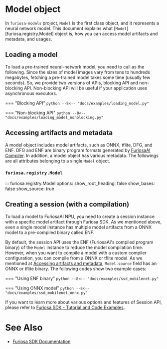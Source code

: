 # Model object

In `furiosa-models` project, `Model` is the first class object, and  it represents a neural network model. 
This document explains what [`Model`][furiosa.registry.Model] object is, 
how you can access model artifacts and metadata, and usages.

## Loading a model
To load a pre-trained neural-network model, you need to call as the following.
Since the sizes of model images vary from tens to hundreds megabytes, 
fetching a pre-trained model takes some time (usually few seconds).
So, we provide two versions of APIs, blocking API and non-blocking API. 
Non-blocking API will be useful if your application uses asynchronous executors.

=== "Blocking API"
    ```python
    --8<-- "docs/examples/loading_model.py"
    ```

=== "Non-blocking API"
    ```python
    --8<-- "docs/examples/loading_model_nonblocking.py"
    ```

<a name="accessing_artifacts_and_metadata"></a>
## Accessing artifacts and metadata
A model object includes model artifacts, such as ONNX, tflite, DFG, and ENF. 
DFG and ENF are binary program formats 
generated by [FuriosaAI Compiler](https://furiosa-ai.github.io/docs/latest/en/software/compiler.html).
In addition, a model object has various metadata. The followings are all attributes belonging to 
a single `Model` object.

### `furiosa.registry.Model`
::: furiosa.registry.Model
    options:
        show_root_heading: false
        show_bases: false
        show_source: true
 

## Creating a session (with a compilation)
To load a model to FuriosaAI NPU, you need to create a session instance with a specific model artifact 
through Furiosa SDK. As we mentioned above, even a single model instance has multiple model artifacts 
from a ONNX model to a pre-compiled binary called ENF.

By default, the session API uses the ENF (FuriosaAI's compiled program binary) of the `Model` instance 
to reduce the model compilation time. 
However, when you want to compile a model with a custom compiler configuration, you can compile 
from a ONNX or tflite model. As we mentioned at [Accessing artifacts and metadata](#accessing_artifacts_and_metadata), 
`Model.source` field has an ONNX or tflite binary. The following codes show two example cases:

=== "Using ENF binary"
    ```python
    --8<-- "docs/examples/ssd_mobilenet.py"
    ```

=== "Using ONNX model"
    ```python
    --8<-- "docs/examples/ssd_mobilenet_onnx.py"
    ```

If you want to learn more about various options and features of Session API, 
please refer to [Furiosa SDK - Tutorial and Code Examples](https://furiosa-ai.github.io/docs/latest/en/software/tutorials.html).

# See Also
* [Furiosa SDK Documentation](https://furiosa-ai.github.io/docs/latest/en/)
